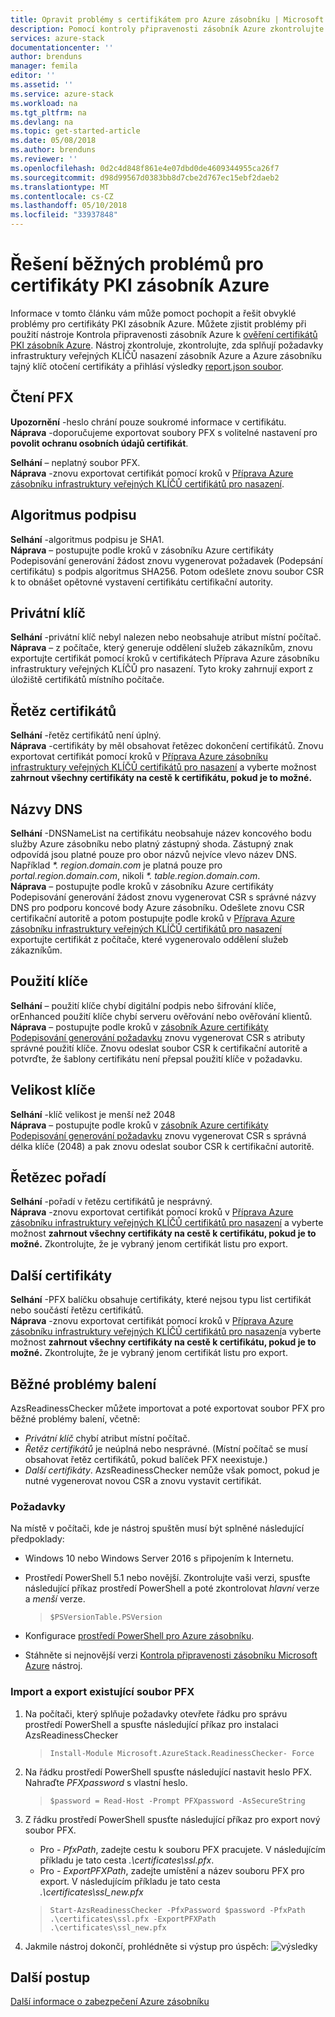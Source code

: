 ```yaml
---
title: Opravit problémy s certifikátem pro Azure zásobníku | Microsoft Docs
description: Pomocí kontroly připravenosti zásobník Azure zkontrolujte a opravte problémy s certifikátem.
services: azure-stack
documentationcenter: ''
author: brenduns
manager: femila
editor: ''
ms.assetid: ''
ms.service: azure-stack
ms.workload: na
ms.tgt_pltfrm: na
ms.devlang: na
ms.topic: get-started-article
ms.date: 05/08/2018
ms.author: brenduns
ms.reviewer: ''
ms.openlocfilehash: 0d2c4d848f861e4e07dbd0de4609344955ca26f7
ms.sourcegitcommit: d98d99567d0383bb8d7cbe2d767ec15ebf2daeb2
ms.translationtype: MT
ms.contentlocale: cs-CZ
ms.lasthandoff: 05/10/2018
ms.locfileid: "33937848"
---
```

# <a name="remediate-common-issues-for-azure-stack-pki-certificates"></a>Řešení běžných problémů pro certifikáty PKI zásobník Azure
Informace v tomto článku vám může pomoct pochopit a řešit obvyklé problémy pro certifikáty PKI zásobník Azure. Můžete zjistit problémy při použití nástroje Kontrola připravenosti zásobník Azure k [ověření certifikátů PKI zásobník Azure](azure-stack-validate-pki-certs.md). Nástroj zkontroluje, zkontrolujte, zda splňují požadavky infrastruktury veřejných KLÍČŮ nasazení zásobník Azure a Azure zásobníku tajný klíč otočení certifikáty a přihlásí výsledky [report.json soubor](azure-stack-validation-report.md).  

## <a name="read-pfx"></a>Čtení PFX
**Upozornění** -heslo chrání pouze soukromé informace v certifikátu.  
**Náprava** -doporučujeme exportovat soubory PFX s volitelné nastavení pro **povolit ochranu osobních údajů certifikát**.  

**Selhání** – neplatný soubor PFX.  
**Náprava** -znovu exportovat certifikát pomocí kroků v [Příprava Azure zásobníku infrastruktury veřejných KLÍČŮ certifikátů pro nasazení](azure-stack-prepare-pki-certs.md).

## <a name="signature-algorithm"></a>Algoritmus podpisu
**Selhání** -algoritmus podpisu je SHA1.    
**Náprava** – postupujte podle kroků v zásobníku Azure certifikáty Podepisování generování žádost znovu vygenerovat požadavek (Podepsání certifikátu) s podpis algoritmus SHA256. Potom odešlete znovu soubor CSR k to obnášet opětovné vystavení certifikátu certifikační autority.

## <a name="private-key"></a>Privátní klíč
**Selhání** -privátní klíč nebyl nalezen nebo neobsahuje atribut místní počítač.  
**Náprava** – z počítače, který generuje oddělení služeb zákazníkům, znovu exportujte certifikát pomocí kroků v certifikátech Příprava Azure zásobníku infrastruktury veřejných KLÍČŮ pro nasazení. Tyto kroky zahrnují export z úložiště certifikátů místního počítače.

## <a name="certificate-chain"></a>Řetěz certifikátů
**Selhání** -řetěz certifikátů není úplný.  
**Náprava** -certifikáty by měl obsahovat řetězec dokončení certifikátů.  Znovu exportovat certifikát pomocí kroků v [Příprava Azure zásobníku infrastruktury veřejných KLÍČŮ certifikátů pro nasazení](azure-stack-prepare-pki-certs.md) a vyberte možnost **zahrnout všechny certifikáty na cestě k certifikátu, pokud je to možné.**

## <a name="dns-names"></a>Názvy DNS
**Selhání** -DNSNameList na certifikátu neobsahuje název koncového bodu služby Azure zásobníku nebo platný zástupný shoda.  Zástupný znak odpovídá jsou platné pouze pro obor názvů nejvíce vlevo název DNS. Například _*. region.domain.com_ je platná pouze pro *portal.region.domain.com*, nikoli _*. table.region.domain.com_.  
**Náprava** – postupujte podle kroků v zásobníku Azure certifikáty Podepisování generování žádost znovu vygenerovat CSR s správné názvy DNS pro podporu koncové body Azure zásobníku. Odešlete znovu CSR certifikační autoritě a potom postupujte podle kroků v [Příprava Azure zásobníku infrastruktury veřejných KLÍČŮ certifikátů pro nasazení](azure-stack-prepare-pki-certs.md) exportujte certifikát z počítače, které vygenerovalo oddělení služeb zákazníkům.  

## <a name="key-usage"></a>Použití klíče
**Selhání** – použití klíče chybí digitální podpis nebo šifrování klíče, orEnhanced použití klíče chybí serveru ověřování nebo ověřování klientů.  
**Náprava** – postupujte podle kroků v [zásobník Azure certifikáty Podepisování generování požadavku](azure-stack-get-pki-certs.md) znovu vygenerovat CSR s atributy správné použití klíče.  Znovu odeslat soubor CSR k certifikační autoritě a potvrďte, že šablony certifikátu není přepsal použití klíče v požadavku.

## <a name="key-size"></a>Velikost klíče
**Selhání** -klíč velikost je menší než 2048    
**Náprava** – postupujte podle kroků v [zásobník Azure certifikáty Podepisování generování požadavku](azure-stack-get-pki-certs.md) znovu vygenerovat CSR s správná délka klíče (2048) a pak znovu odeslat soubor CSR k certifikační autoritě.

## <a name="chain-order"></a>Řetězec pořadí
**Selhání** -pořadí v řetězu certifikátů je nesprávný.  
**Náprava** -znovu exportovat certifikát pomocí kroků v [Příprava Azure zásobníku infrastruktury veřejných KLÍČŮ certifikátů pro nasazení](azure-stack-prepare-pki-certs.md) a vyberte možnost **zahrnout všechny certifikáty na cestě k certifikátu, pokud je to možné.** Zkontrolujte, že je vybraný jenom certifikát listu pro export. 

## <a name="other-certificates"></a>Další certifikáty
**Selhání** -PFX balíčku obsahuje certifikáty, které nejsou typu list certifikát nebo součástí řetězu certifikátů.  
**Náprava** -znovu exportovat certifikát pomocí kroků v [Příprava Azure zásobníku infrastruktury veřejných KLÍČŮ certifikátů pro nasazení](azure-stack-prepare-pki-certs.md)a vyberte možnost **zahrnout všechny certifikáty na cestě k certifikátu, pokud je to možné.** Zkontrolujte, že je vybraný jenom certifikát listu pro export.

## <a name="fix-common-packaging-issues"></a>Běžné problémy balení
AzsReadinessChecker můžete importovat a poté exportovat soubor PFX pro běžné problémy balení, včetně: 
 - *Privátní klíč* chybí atribut místní počítač.
 - *Řetěz certifikátů* je neúplná nebo nesprávné. (Místní počítač se musí obsahovat řetěz certifikátů, pokud balíček PFX neexistuje.) 
 - *Další certifikáty*.
AzsReadinessChecker nemůže však pomoct, pokud je nutné vygenerovat novou CSR a znovu vystavit certifikát. 

### <a name="prerequisites"></a>Požadavky
Na místě v počítači, kde je nástroj spuštěn musí být splněné následující předpoklady: 
 - Windows 10 nebo Windows Server 2016 s připojením k Internetu.
 - Prostředí PowerShell 5.1 nebo novější. Zkontrolujte vaši verzi, spusťte následující příkaz prostředí PowerShell a poté zkontrolovat *hlavní* verze a *menší* verze.

   > `$PSVersionTable.PSVersion`
 - Konfigurace [prostředí PowerShell pro Azure zásobníku](azure-stack-powershell-install.md). 
 - Stáhněte si nejnovější verzi [Kontrola připravenosti zásobníku Microsoft Azure](https://aka.ms/AzsReadinessChecker) nástroj.

### <a name="import-and-export-an-existing-pfx-file"></a>Import a export existující soubor PFX
1. Na počítači, který splňuje požadavky otevřete řádku pro správu prostředí PowerShell a spusťte následující příkaz pro instalaci AzsReadinessChecker  
   > `Install-Module Microsoft.AzureStack.ReadinessChecker- Force`

2. Na řádku prostředí PowerShell spusťte následující nastavit heslo PFX. Nahraďte *PFXpassword* s vlastní heslo. 
   > `$password = Read-Host -Prompt PFXpassword -AsSecureString`

3. Z řádku prostředí PowerShell spusťte následující příkaz pro export nový soubor PFX.
   - Pro *- PfxPath*, zadejte cestu k souboru PFX pracujete.  V následujícím příkladu je tato cesta *.\certificates\ssl.pfx*.
   - Pro *- ExportPFXPath*, zadejte umístění a název souboru PFX pro export.  V následujícím příkladu je tato cesta *.\certificates\ssl_new.pfx*

   > `Start-AzsReadinessChecker -PfxPassword $password -PfxPath .\certificates\ssl.pfx -ExportPFXPath .\certificates\ssl_new.pfx`  

4. Jakmile nástroj dokončí, prohlédněte si výstup pro úspěch: ![výsledky](./media/azure-stack-remediate-certs/remediate-results.png)

## <a name="next-steps"></a>Další postup
[Další informace o zabezpečení Azure zásobníku](azure-stack-rotate-secrets.md)